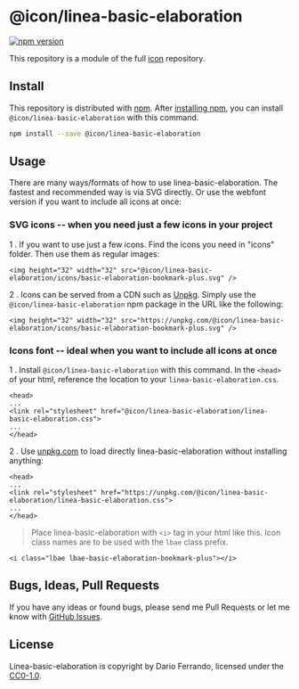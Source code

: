 # @icon/linea-basic-elaboration

[![npm version](https://img.shields.io/npm/v/@icon/linea-basic-elaboration.svg)](https://www.npmjs.org/package/@icon/linea-basic-elaboration)

This repository is a module of the full [icon][icon] repository.

## Install

This repository is distributed with [npm]. After [installing npm][install-npm], you can install `@icon/linea-basic-elaboration` with this command.

```bash
npm install --save @icon/linea-basic-elaboration
```

## Usage

There are many ways/formats of how to use linea-basic-elaboration. The fastest and recommended way is via SVG directly. Or use the webfont version if you want to include all icons at once:

### SVG icons -- when you need just a few icons in your project

1 . If you want to use just a few icons. Find the icons you need in "icons" folder. Then use them as regular images:

```
<img height="32" width="32" src="@icon/linea-basic-elaboration/icons/basic-elaboration-bookmark-plus.svg" />
```

2 . Icons can be served from a CDN such as [Unpkg][Unpkg]. Simply use the `@icon/linea-basic-elaboration` npm package in the URL like the following:

```
<img height="32" width="32" src="https://unpkg.com/@icon/linea-basic-elaboration/icons/basic-elaboration-bookmark-plus.svg" />
```

### Icons font -- ideal when you want to include all icons at once

1 . Install `@icon/linea-basic-elaboration` with this command. In the `<head>` of your html, reference the location to your `linea-basic-elaboration.css`.

```
<head>
...
<link rel="stylesheet" href="@icon/linea-basic-elaboration/linea-basic-elaboration.css">
...
</head>
```

2 . Use [unpkg.com][Unpkg] to load directly linea-basic-elaboration without installing anything:

```
<head>
...
<link rel="stylesheet" href="https://unpkg.com/@icon/linea-basic-elaboration/linea-basic-elaboration.css">
...
</head>
```

> Place linea-basic-elaboration with `<i>` tag in your html like this. Icon class names are to be used with the `lbae` class prefix.

```
<i class="lbae lbae-basic-elaboration-bookmark-plus"></i>
```


## Bugs, Ideas, Pull Requests

If you have any ideas or found bugs, please send me Pull Requests or let me know with [GitHub Issues][github issues].

## License

Linea-basic-elaboration is copyright by Dario Ferrando, licensed under the [CC0-1.0][license].

[license]: https://github.com/thecreation/icons/blob/master/modules/linea-basic-elaboration/LICENSE
[icon]: https://github.com/thecreation/icons
[npm]: https://www.npmjs.com/
[install-npm]: https://docs.npmjs.com/getting-started/installing-node
[sass]: http://sass-lang.com/
[github issues]: https://github.com/thecreation/icons/issues
[Unpkg]: https://unpkg.com